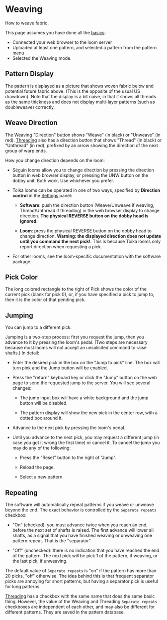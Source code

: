 # Weaving

How to weave fabric.

This page assumes you have done all the [basics](index.md):

* Connected your web browser to the loom server
* Uploaded at least one pattern, and selected a pattern from the pattern menu
* Selected the Weaving mode.

## Pattern Display

The pattern is displayed as a picture that shows woven fabric below and potential future fabric above.
(This is the opposite of the usual US drawdown).
Note that the display is a bit naive, in that it shows all threads as the same thickness
and does not display multi-layer patterns (such as doubleweave) correctly.

## Weave Direction

The Weaving "Direction" button shows "Weave" (in black) or "Unweave" (in red).
[Threading](threading.md) also has a direction button that shows "Thread" (in black) or "Unthread" (in red),
prefixed by an arrow showing the direction of the next group of warp ends.

  How you change direction depends on the loom:

  * Séguin looms allow you to change direction by pressing the direction button in web browser display,
    or pressing the UNW button on the dobby unit. Both work. Use whichever you prefer.

  * Toika looms can be operated in one of two ways, specified by **Direction control**
    in the [Settings](settings.md) panel:

      * **Software**: push the direction button (Weave/Unweave if weaving, Thread/Unthread if threading)
        in the web browser display to change direction.
        <b>The physical REVERSE button on the dobby head is ignored</b>.

      * **Loom**: press the physical REVERSE button on the dobby head to change direction.
        <b>Warning: the displayed direction does not update until you command the next pick!</b>.
        This is because Toika looms only report direction when requesting a pick.
  
  * For other looms, see the loom-specific documentation with the software package.

## Pick Color

The long colored rectangle to the right of Pick shows the color of the current pick (blank for pick 0),
or, if you have specified a pick to jump to, then it is the color of that pending pick.

## Jumping

You can jump to a different pick.

Jumping is a two-step process: first you request the jump, then you advance to it by pressing the loom's pedal.
(Two steps are necessary because most looms will not accept an unsolicited command to raise shafts.)
In detail:

* Enter the desired pick in the box on the "Jump to pick" line.
  The box will turn pink and the Jump button will be enabled.

* Press the "return" keyboard key or click the "Jump" button on the web page to send the requested jump to the server.
  You will see several changes:

    * The jump input box will have a white background and the jump button will be disabled.

    * The pattern display will show the new pick in the center row, with a dotted box around it.

* Advance to the next pick by pressing the loom's pedal.

* Until you advance to the next pick, you may request a different jump (in case you got it wrong the first time) or cancel it.
  To cancel the jump you may do any of the following:

    * Press the "Reset" button to the right of "Jump".

    * Reload the page.

    * Select a new pattern.

## Repeating

The software will automatically repeat patterns if you weave or unweave beyond the end.
The exact behavior is controlled by the `Separate repeats` checkbox:

* "On" (checked): you must advance twice when you reach an end, before the next set of shafts is raised.
  The first advance will lower all shafts, as a signal that you have finished weaving or unweaving one pattern repeat. That is the "separator".

* "Off" (unchecked): there is no indication that you have reached the end of the pattern.
  The next pick will be pick 1 of the pattern, if weaving, or the last pick, if unweaving.

The default value of `Separate repeats` is "on" if the pattern has more than 20 picks, "off" otherwise.
The idea behind this is that frequent separator picks are annoying for short patterns, but having a separator pick is useful for long patterns.

[Threading](threading.md) has a checkbox with the same name that does the same basic thing.
However, the value of the Weaving and Threading `Separate repeats` checkboxes are independent of each other,
and may also be different for different patterns. They are saved in the pattern database.
